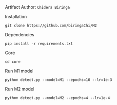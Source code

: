 Artifact Author: ```Chidera Biringa```

Installation
```
git clone https://github.com/biringaChi/M2
```

Dependencies
```
pip install -r requirements.txt
```

Core
```
cd core
```

Run M1 model
```
python detect.py --model=M1 --epochs=10 --lr=1e-3
```

Run M2 model
```
python detect.py --model=M2 --epochs=4 --lr=1e-4
```